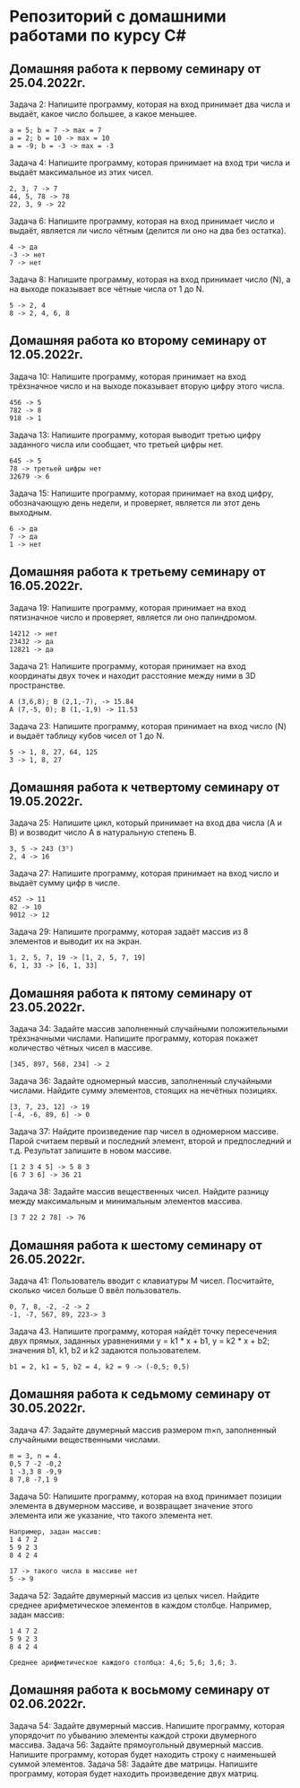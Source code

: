 # Репозиторий с домашними работами по курсу C# #
## Домашняя работа к первому семинару от 25.04.2022г.
Задача 2: Напишите программу, которая на вход принимает два числа и выдаёт, какое число большее, а какое меньшее.
```
a = 5; b = 7 -> max = 7
a = 2; b = 10 -> max = 10
a = -9; b = -3 -> max = -3
```
Задача 4: Напишите программу, которая принимает на вход три числа и выдаёт максимальное из этих чисел.
```
2, 3, 7 -> 7
44, 5, 78 -> 78
22, 3, 9 -> 22
```
Задача 6: Напишите программу, которая на вход принимает число и выдаёт, является ли число чётным (делится ли оно на два без остатка).
```
4 -> да
-3 -> нет
7 -> нет
```
Задача 8: Напишите программу, которая на вход принимает число (N), а на выходе показывает все чётные числа от 1 до N.
```
5 -> 2, 4
8 -> 2, 4, 6, 8
```
## Домашняя работа ко второму семинару от 12.05.2022г.
Задача 10: Напишите программу, которая принимает на вход трёхзначное число и на выходе показывает вторую цифру этого числа.
```
456 -> 5
782 -> 8
918 -> 1
```
Задача 13: Напишите программу, которая выводит третью цифру заданного числа или сообщает, что третьей цифры нет.
```
645 -> 5
78 -> третьей цифры нет
32679 -> 6
```
Задача 15: Напишите программу, которая принимает на вход цифру, обозначающую день недели, и проверяет, является ли этот день выходным.
```
6 -> да
7 -> да
1 -> нет
```
## Домашняя работа к третьему семинару от 16.05.2022г.
Задача 19: Напишите программу, которая принимает на вход пятизначное число и проверяет, является ли оно палиндромом.
```
14212 -> нет
23432 -> да
12821 -> да
```
Задача 21: Напишите программу, которая принимает на вход координаты двух точек и находит расстояние между ними в 3D пространстве.
```
A (3,6,8); B (2,1,-7), -> 15.84
A (7,-5, 0); B (1,-1,9) -> 11.53
```
Задача 23: Напишите программу, которая принимает на вход число (N) и выдаёт таблицу кубов чисел от 1 до N.
```
5 -> 1, 8, 27, 64, 125
3 -> 1, 8, 27
```
## Домашняя работа к четвертому семинару от 19.05.2022г.
Задача 25: Напишите цикл, который принимает на вход два числа (A и B) и возводит число A в натуральную степень B.
```
3, 5 -> 243 (3⁵)
2, 4 -> 16
```
Задача 27: Напишите программу, которая принимает на вход число и выдаёт сумму цифр в числе.
```
452 -> 11
82 -> 10
9012 -> 12
```
Задача 29: Напишите программу, которая задаёт массив из 8 элементов и выводит их на экран.
```
1, 2, 5, 7, 19 -> [1, 2, 5, 7, 19]
6, 1, 33 -> [6, 1, 33]
```
## Домашняя работа к пятому семинару от 23.05.2022г.
Задача 34: Задайте массив заполненный случайными положительными трёхзначными числами. Напишите программу, которая покажет количество чётных чисел в массиве.
```
[345, 897, 568, 234] -> 2
```
Задача 36: Задайте одномерный массив, заполненный случайными числами. Найдите сумму элементов, стоящих на нечётных позициях.
```
[3, 7, 23, 12] -> 19
[-4, -6, 89, 6] -> 0
```
Задача 37: Найдите произведение пар чисел в одномерном массиве. Парой считаем первый и последний элемент, второй и предпоследний и т.д. Результат запишите в новом массиве.
```
[1 2 3 4 5] -> 5 8 3
[6 7 3 6] -> 36 21
```
Задача 38: Задайте массив вещественных чисел. Найдите разницу между максимальным и минимальным элементов массива.
```
[3 7 22 2 78] -> 76
```
## Домашняя работа к шестому семинару от 26.05.2022г.
Задача 41: Пользователь вводит с клавиатуры M чисел. Посчитайте, сколько чисел больше 0 ввёл пользователь.
```
0, 7, 8, -2, -2 -> 2
-1, -7, 567, 89, 223-> 3
```
Задача 43. Напишите программу, которая найдёт точку пересечения двух прямых, заданных уравнениями y = k1 * x + b1, y = k2 * x + b2; значения b1, k1, b2 и k2 задаются пользователем.
```
b1 = 2, k1 = 5, b2 = 4, k2 = 9 -> (-0,5; 0,5)
```
## Домашняя работа к седьмому семинару от 30.05.2022г.
Задача 47: Задайте двумерный массив размером m×n, заполненный случайными вещественными числами.
```
m = 3, n = 4.
0,5 7 -2 -0,2
1 -3,3 8 -9,9
8 7,8 -7,1 9
```
Задача 50: Напишите программу, которая на вход принимает позиции элемента в двумерном массиве, и возвращает значение этого элемента или же указание, что такого элемента нет.
```
Например, задан массив:
1 4 7 2
5 9 2 3
8 4 2 4

17 -> такого числа в массиве нет
5 -> 9
```
Задача 52: Задайте двумерный массив из целых чисел. Найдите среднее арифметическое элементов в каждом столбце.
Например, задан массив:
```
1 4 7 2
5 9 2 3
8 4 2 4

Среднее арифметическое каждого столбца: 4,6; 5,6; 3,6; 3.
```
## Домашняя работа к восьмому семинару от 02.06.2022г.
Задача 54: Задайте двумерный массив. Напишите программу, которая упорядочит по убыванию элементы каждой строки двумерного массива.
Задача 56: Задайте прямоугольный двумерный массив. Напишите программу, которая будет находить строку с наименьшей суммой элементов.
Задача 58: Задайте две матрицы. Напишите программу, которая будет находить произведение двух матриц.